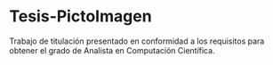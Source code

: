 # Tesis-PictoImagen
Trabajo de titulación presentado en conformidad a los requisitos para obtener el grado de Analista en Computación Científica.
